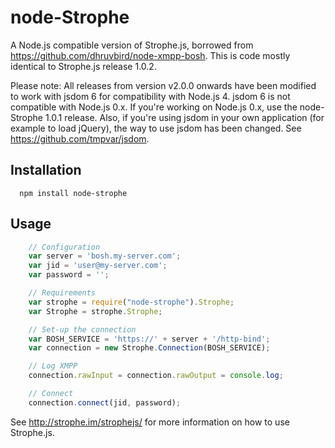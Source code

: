 node-Strophe
=============

A Node.js compatible version of Strophe.js, borrowed from https://github.com/dhruvbird/node-xmpp-bosh.
This is code mostly identical to Strophe.js release 1.0.2.

Please note: All releases from version v2.0.0 onwards have been modified to work with jsdom 6 for compatibility with Node.js 4.
jsdom 6 is not compatible with Node.js 0.x. If you're working on Node.js 0.x, use the node-Strophe 1.0.1 release.
Also, if you're using jsdom in your own application (for example to load jQuery), the way to use jsdom has been changed. See https://github.com/tmpvar/jsdom.

## Installation

```shell
  npm install node-strophe 
```

## Usage

```js
	// Configuration
	var server = 'bosh.my-server.com';
	var jid = 'user@my-server.com';
	var password = '';

	// Requirements
	var strophe = require("node-strophe").Strophe;
	var Strophe = strophe.Strophe;

	// Set-up the connection
	var BOSH_SERVICE = 'https://' + server + '/http-bind';
	var connection = new Strophe.Connection(BOSH_SERVICE);

	// Log XMPP
	connection.rawInput = connection.rawOutput = console.log;

	// Connect
	connection.connect(jid, password);
```

See http://strophe.im/strophejs/ for more information on how to use Strophe.js.

